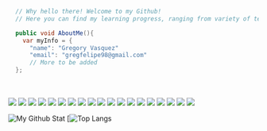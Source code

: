 

```C#
  // Why hello there! Welcome to my Github!
  // Here you can find my learning progress, ranging from variety of tech stack!

  public void AboutMe(){
    var myInfo = {
      "name": "Gregory Vasquez"
      "email": "gregfelipe98@gmail.com"
      // More to be added
  };
```

<br><br> <image src="https://img.shields.io/badge/HTML5-E34F26?style=for-the-badge&logo=html5&logoColor=white" />
  <image src="https://img.shields.io/badge/CSS-239120?&style=for-the-badge&logo=css3&logoColor=white" />
  <image src="https://img.shields.io/badge/Bootstrap-563D7C?style=for-the-badge&logo=bootstrap&logoColor=white">
  <image src="https://img.shields.io/badge/JavaScript-F7DF1E?style=for-the-badge&logo=javascript&logoColor=black">
  <image src="https://img.shields.io/badge/React-20232A?style=for-the-badge&logo=react&logoColor=61DAFB">
  <image src="https://img.shields.io/badge/Node.js-43853D?style=for-the-badge&logo=node.js&logoColor=white">
  <image src="https://img.shields.io/badge/Express.js-404D59?style=for-the-badge">
  <image src="https://img.shields.io/badge/Swift-FA7343?style=for-the-badge&logo=swift&logoColor=white">
  <image src="https://img.shields.io/badge/Discord-7289DA?style=for-the-badge&logo=discord&logoColor=white">
  <image src="https://img.shields.io/badge/GitHub-100000?style=for-the-badge&logo=github&logoColor=white">
  <image src="https://img.shields.io/badge/Python-3776AB?style=for-the-badge&logo=python&logoColor=white">
  <image src="https://img.shields.io/badge/C%23-239120?style=for-the-badge&logo=csharp&logoColor=white">
  <image src="https://img.shields.io/badge/.NET-5C2D91?style=for-the-badge&logo=dot-net&logoColor=white">
  <image src="https://img.shields.io/badge/ASP.NET-512BD4?style=for-the-badge&logo=dot-net&logoColor=white">
   <image src="https://img.shields.io/badge/MySQL-00000F?style=for-the-badge&logo=mysql&logoColor=white">
     <image src="https://img.shields.io/badge/PostgreSQL-316192?style=for-the-badge&logo=postgresql&logoColor=white">
     <image src="https://img.shields.io/badge/MongoDB-4EA94B?style=for-the-badge&logo=mongodb&logoColor=white">
     <image src="https://img.shields.io/badge/Unity-100000?style=for-the-badge&logo=unity&logoColor=white">
     <image src="https://img.shields.io/badge/Heroku-430098?style=for-the-badge&logo=heroku&logoColor=white">
     
      

![My Github Stat](https://github-readme-stats.vercel.app/api?username=GregVasquezTech&show_icons=true&theme=radical)
[![Top Langs](https://github-readme-stats.vercel.app/api/top-langs/?username=GregVasquezTech&langs_count=3&show_icons=true&theme=radical)
